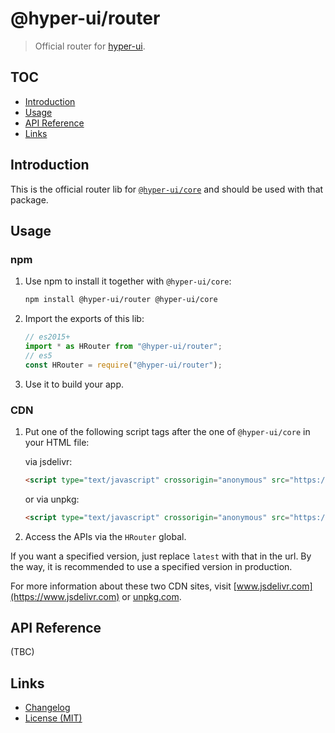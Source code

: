# @hyper-ui/router

> Official router for [hyper-ui](https://github.com/hyper-ui/core).

## TOC

- [Introduction](#introduction)
- [Usage](#usage)
- [API Reference](#api-reference)
- [Links](#links)

## Introduction

This is the official router lib for [`@hyper-ui/core`](https://www.npmjs.com/package/@hyper-ui/core) and should be used with that package.

## Usage

### npm

1. Use npm to install it together with `@hyper-ui/core`:

    ```bash
    npm install @hyper-ui/router @hyper-ui/core
    ```

2. Import the exports of this lib:

    ```js
    // es2015+
    import * as HRouter from "@hyper-ui/router";
    // es5
    const HRouter = require("@hyper-ui/router");
    ```

3. Use it to build your app.

### CDN

1. Put one of the following script tags after the one of `@hyper-ui/core` in your HTML file:

    via jsdelivr:

    ```html
    <script type="text/javascript" crossorigin="anonymous" src="https://cdn.jsdelivr.net/npm/@hyper-ui/router@latest/dist/hyper-ui.router.umd.min.js"></script>
    ```

    or via unpkg:

    ```html
    <script type="text/javascript" crossorigin="anonymous" src="https://unpkg.com/@hyper-ui/router@latest/dist/hyper-ui.router.umd.min.js"></script>
    ```

2. Access the APIs via the `HRouter` global.

If you want a specified version, just replace `latest` with that in the url. By the way, it is recommended to use a specified version in production.

For more information about these two CDN sites, visit [www.jsdelivr.com](https://www.jsdelivr.com) or [unpkg.com](https://unpkg.com).

## API Reference

(TBC)

## Links

- [Changelog](https://github.com/hyper-ui/router/blob/master/CHANGELOG.md)
- [License (MIT)](https://github.com/hyper-ui/router/blob/master/LICENSE)
